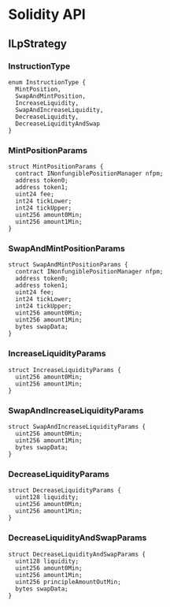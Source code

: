 # Solidity API

## ILpStrategy

### InstructionType

```solidity
enum InstructionType {
  MintPosition,
  SwapAndMintPosition,
  IncreaseLiquidity,
  SwapAndIncreaseLiquidity,
  DecreaseLiquidity,
  DecreaseLiquidityAndSwap
}
```

### MintPositionParams

```solidity
struct MintPositionParams {
  contract INonfungiblePositionManager nfpm;
  address token0;
  address token1;
  uint24 fee;
  int24 tickLower;
  int24 tickUpper;
  uint256 amount0Min;
  uint256 amount1Min;
}
```

### SwapAndMintPositionParams

```solidity
struct SwapAndMintPositionParams {
  contract INonfungiblePositionManager nfpm;
  address token0;
  address token1;
  uint24 fee;
  int24 tickLower;
  int24 tickUpper;
  uint256 amount0Min;
  uint256 amount1Min;
  bytes swapData;
}
```

### IncreaseLiquidityParams

```solidity
struct IncreaseLiquidityParams {
  uint256 amount0Min;
  uint256 amount1Min;
}
```

### SwapAndIncreaseLiquidityParams

```solidity
struct SwapAndIncreaseLiquidityParams {
  uint256 amount0Min;
  uint256 amount1Min;
  bytes swapData;
}
```

### DecreaseLiquidityParams

```solidity
struct DecreaseLiquidityParams {
  uint128 liquidity;
  uint256 amount0Min;
  uint256 amount1Min;
}
```

### DecreaseLiquidityAndSwapParams

```solidity
struct DecreaseLiquidityAndSwapParams {
  uint128 liquidity;
  uint256 amount0Min;
  uint256 amount1Min;
  uint256 principleAmountOutMin;
  bytes swapData;
}
```

